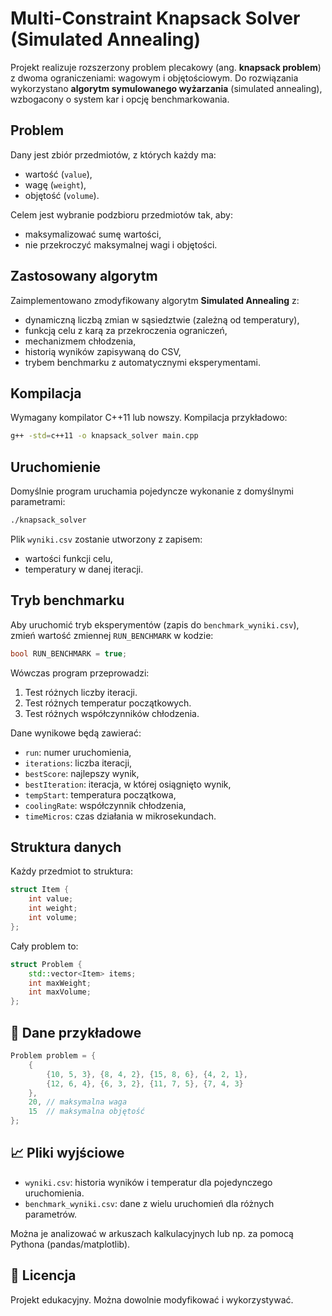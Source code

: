# Multi-Constraint Knapsack Solver (Simulated Annealing)

Projekt realizuje rozszerzony problem plecakowy (ang. **knapsack problem**) z dwoma ograniczeniami: wagowym i objętościowym. Do rozwiązania wykorzystano **algorytm symulowanego wyżarzania** (simulated annealing), wzbogacony o system kar i opcję benchmarkowania.

## Problem

Dany jest zbiór przedmiotów, z których każdy ma:
- wartość (`value`),
- wagę (`weight`),
- objętość (`volume`).

Celem jest wybranie podzbioru przedmiotów tak, aby:
- maksymalizować sumę wartości,
- nie przekroczyć maksymalnej wagi i objętości.

## Zastosowany algorytm

Zaimplementowano zmodyfikowany algorytm **Simulated Annealing** z:
- dynamiczną liczbą zmian w sąsiedztwie (zależną od temperatury),
- funkcją celu z karą za przekroczenia ograniczeń,
- mechanizmem chłodzenia,
- historią wyników zapisywaną do CSV,
- trybem benchmarku z automatycznymi eksperymentami.

## Kompilacja

Wymagany kompilator C++11 lub nowszy. Kompilacja przykładowo:

```bash
g++ -std=c++11 -o knapsack_solver main.cpp
```

## Uruchomienie

Domyślnie program uruchamia pojedyncze wykonanie z domyślnymi parametrami:

```bash
./knapsack_solver
```

Plik `wyniki.csv` zostanie utworzony z zapisem:
- wartości funkcji celu,
- temperatury w danej iteracji.

## Tryb benchmarku

Aby uruchomić tryb eksperymentów (zapis do `benchmark_wyniki.csv`), zmień wartość zmiennej `RUN_BENCHMARK` w kodzie:

```cpp
bool RUN_BENCHMARK = true;
```

Wówczas program przeprowadzi:
1. Test różnych liczby iteracji.
2. Test różnych temperatur początkowych.
3. Test różnych współczynników chłodzenia.

Dane wynikowe będą zawierać:
- `run`: numer uruchomienia,
- `iterations`: liczba iteracji,
- `bestScore`: najlepszy wynik,
- `bestIteration`: iteracja, w której osiągnięto wynik,
- `tempStart`: temperatura początkowa,
- `coolingRate`: współczynnik chłodzenia,
- `timeMicros`: czas działania w mikrosekundach.

## Struktura danych

Każdy przedmiot to struktura:

```cpp
struct Item {
    int value;
    int weight;
    int volume;
};
```

Cały problem to:

```cpp
struct Problem {
    std::vector<Item> items;
    int maxWeight;
    int maxVolume;
};
```

## 🧪 Dane przykładowe

```cpp
Problem problem = {
    {
        {10, 5, 3}, {8, 4, 2}, {15, 8, 6}, {4, 2, 1},
        {12, 6, 4}, {6, 3, 2}, {11, 7, 5}, {7, 4, 3}
    },
    20, // maksymalna waga
    15  // maksymalna objętość
};
```

## 📈 Pliki wyjściowe

- `wyniki.csv`: historia wyników i temperatur dla pojedynczego uruchomienia.
- `benchmark_wyniki.csv`: dane z wielu uruchomień dla różnych parametrów.

Można je analizować w arkuszach kalkulacyjnych lub np. za pomocą Pythona (pandas/matplotlib).

## 📃 Licencja

Projekt edukacyjny. Można dowolnie modyfikować i wykorzystywać.
